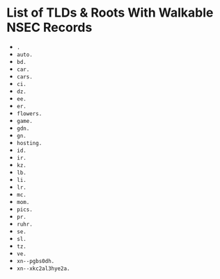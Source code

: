 # List of TLDs & Roots With Walkable NSEC Records

* `.`
* `auto.`
* `bd.`
* `car.`
* `cars.`
* `ci.`
* `dz.`
* `ee.`
* `er.`
* `flowers.`
* `game.`
* `gdn.`
* `gn.`
* `hosting.`
* `id.`
* `ir.`
* `kz.`
* `lb.`
* `li.`
* `lr.`
* `mc.`
* `mom.`
* `pics.`
* `pr.`
* `ruhr.`
* `se.`
* `sl.`
* `tz.`
* `ve.`
* `xn--pgbs0dh.`
* `xn--xkc2al3hye2a.`
